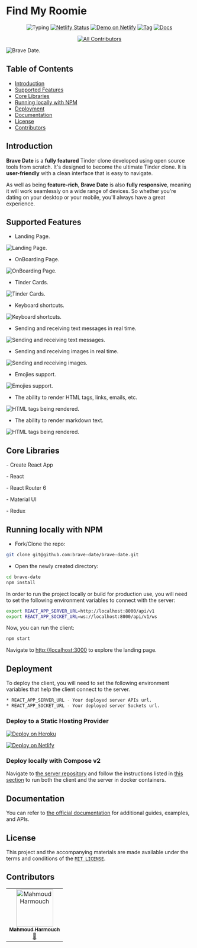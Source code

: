 # Find My Roomie

<div align="center">

![Typing](https://badgen.net/npm/types/prop-types)
[![Netlify Status](https://api.netlify.com/api/v1/badges/78f89ea8-00c2-4966-81c6-c601cf7f81dd/deploy-status)](https://app.netlify.com/sites/brave-date/deploys)
[![Demo on Netlify](https://badgen.net/badge/icon/Netlify/green?icon=slack&label=brave-date)](https://brave-date.netlify.app/)
[![Tag](https://badgen.net/github/tag/brave-date/brave-date)](https://github.com/brave-date/brave-date/releases/tag/v0.2.0)
[![Docs](https://badgen.net/badge/icon/docs?icon=wiki&label)](https://brave-date.github.io/brave-date/)

</div>

<div align="center">

<!-- ALL-CONTRIBUTORS-BADGE:START - Do not remove or modify this section -->
[![All Contributors](https://img.shields.io/badge/all_contributors-1-blue.svg?style=flat)](#contributors-)
<!-- ALL-CONTRIBUTORS-BADGE:END -->

</div>

![Brave Date.](./docs/static/images/Banner.png)

## Table of Contents

- [Introduction](#introduction)
- [Supported Features](#supported-features)
- [Core Libraries](#core-libraries)
- [Running locally with NPM](#running-locally-with-npm)
- [Deployment](#deployment)
- [Documentation](#documentation)
- [License](#license)
- [Contributors](#contributors)

## Introduction

**Brave Date** is a **fully featured** Tinder clone developed using open source tools from scratch. It's designed to become the ultimate Tinder clone. It is **user-friendly** with a clean interface that is easy to navigate.

As well as being **feature-rich**, **Brave Date** is also **fully responsive**, meaning it will work seamlessly on a wide range of devices. So whether you're dating on your desktop or your mobile, you'll always have a great experience.

## Supported Features

* Landing Page.
    
![Landing Page.](./docs/static/images/landing-page.png)

* OnBoarding Page.
    
![OnBoarding Page.](./docs/static/images/onboarding-page.png)
    
* Tinder Cards.
    
![Tinder Cards.](./docs/static/images/tinder-cards.png)

* Keyboard shortcuts.
    
![Keyboard shortcuts.](./docs/static/images/keyboard-shortcuts.png)
    
* Sending and receiving text messages in real time.
    
![Sending and receiving text messages.](./docs/static/images/snd-rcv-text.gif)
    
* Sending and receiving images in real time.
    
![Sending and receiving images.](./docs/static/images/snd-rcv-img.gif)

* Emojies support.
    
![Emojies support.](./docs/static/images/emojies.png)
 
* The ability to render HTML tags, links, emails, etc.
    
![HTML tags being rendered.](./docs/static/images/html-render.png)

* The ability to render markdown text.
    
![HTML tags being rendered.](./docs/static/images/md-markdown.png)

## Core Libraries

\- Create React App

\- React

\- React Router 6

\- Material UI

\- Redux

## Running locally with NPM

- Fork/Clone the repo:

```sh
git clone git@github.com:brave-date/brave-date.git
```

- Open the newly created directory:

```sh
cd brave-date
npm install
```

In order to run the project locally or build for production use, you will need to set the following environment variables to connect with the server: 

```sh
export REACT_APP_SERVER_URL=http://localhost:8000/api/v1
export REACT_APP_SOCKET_URL=ws://localhost:8000/api/v1/ws
```

Now, you can run the client:

```sh
npm start
```

Navigate to [http://localhost:3000](http://localhost:3000) to explore the landing page.

## Deployment

To deploy the client, you will need to set the following environment variables that help the client connect to the server.

```sh
* REACT_APP_SERVER_URL - Your deployed server APIs url.
* REACT_APP_SOCKET_URL - Your deployed server Sockets url.
```

### Deploy to a Static Hosting Provider

[![Deploy on Heroku](https://www.herokucdn.com/deploy/button.svg)](https://heroku.com/deploy?template=https://github.com/brave-date/brave-date)

[![Deploy on Netlify](https://www.netlify.com/img/deploy/button.svg)](https://app.netlify.com/start/deploy?repository=https://github.com/brave-date/brave-date)

### Deploy locally with Compose v2

Navigate to [the server repository](https://github.com/brave-date/brave-date-server) and follow the instructions listed in [this section](https://github.com/brave-date/brave-date-server#deploy-locally-with-compose-v2) to run both the client and the server in docker containers.

## Documentation

You can refer to [the official documentation](https://brave-date.github.io/brave-date) for additional guides, examples, and APIs.

## License

This project and the accompanying materials are made available under the terms and conditions of the [`MIT LICENSE`](https://github.com/brave-date/brave-date/blob/main/LICENSE).

## Contributors

<!-- ALL-CONTRIBUTORS-LIST:START - Do not remove or modify this section -->
<!-- prettier-ignore-start -->
<!-- markdownlint-disable -->
<table>
  <tbody>
    <tr>
      <td align="center"><a href="https://github.com/wiseaidev"><img src="https://avatars.githubusercontent.com/u/62179149?v=4?s=100" width="100px;" alt="Mahmoud Harmouch"/><br /><sub><b>Mahmoud Harmouch</b></sub></a><br /><a href="#maintenance-wiseaidev" title="Maintenance">🚧</a></td>
    </tr>
  </tbody>
</table>

<!-- markdownlint-restore -->
<!-- prettier-ignore-end -->

<!-- ALL-CONTRIBUTORS-LIST:END -->
